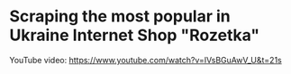 # Scraping the most popular in Ukraine Internet Shop "Rozetka"
YouTube video: https://www.youtube.com/watch?v=IVsBGuAwV_U&t=21s
